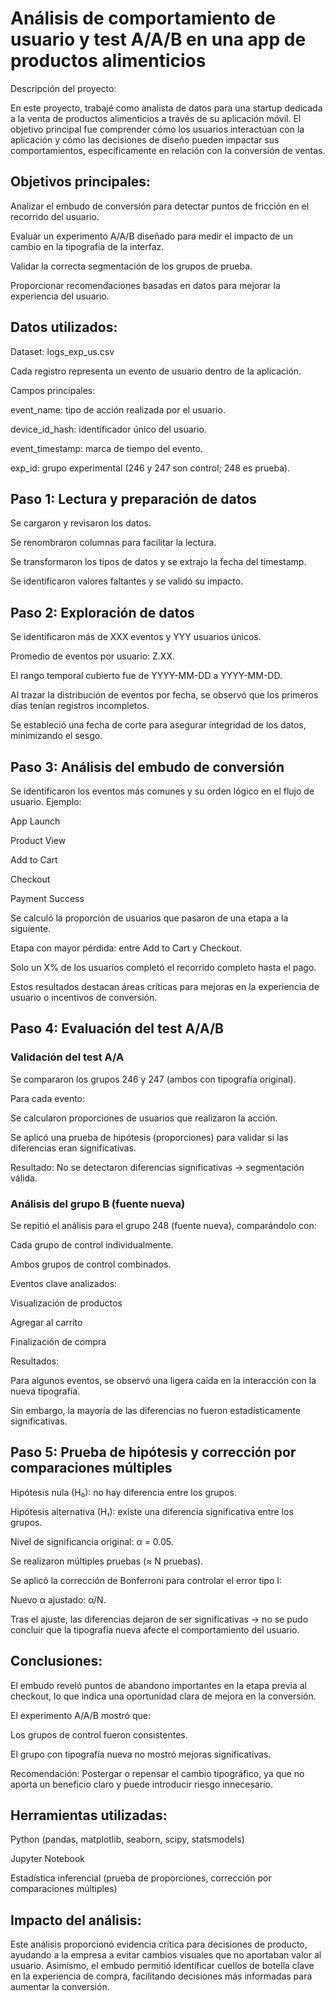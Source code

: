 # Análisis de comportamiento de usuario y test A/A/B en una app de productos alimenticios
Descripción del proyecto:

En este proyecto, trabajé como analista de datos para una startup dedicada a la venta de productos alimenticios a través de su aplicación móvil. El objetivo principal fue comprender cómo los usuarios interactúan con la aplicación y cómo las decisiones de diseño pueden impactar sus comportamientos, específicamente en relación con la conversión de ventas.

## Objetivos principales:
Analizar el embudo de conversión para detectar puntos de fricción en el recorrido del usuario.

Evaluar un experimento A/A/B diseñado para medir el impacto de un cambio en la tipografía de la interfaz.

Validar la correcta segmentación de los grupos de prueba.

Proporcionar recomendaciones basadas en datos para mejorar la experiencia del usuario.

## Datos utilizados:
Dataset: logs_exp_us.csv

Cada registro representa un evento de usuario dentro de la aplicación.

Campos principales:

event_name: tipo de acción realizada por el usuario.

device_id_hash: identificador único del usuario.

event_timestamp: marca de tiempo del evento.

exp_id: grupo experimental (246 y 247 son control; 248 es prueba).

## Paso 1: Lectura y preparación de datos
Se cargaron y revisaron los datos.

Se renombraron columnas para facilitar la lectura.

Se transformaron los tipos de datos y se extrajo la fecha del timestamp.

Se identificaron valores faltantes y se validó su impacto.

## Paso 2: Exploración de datos
Se identificaron más de XXX eventos y YYY usuarios únicos.

Promedio de eventos por usuario: Z.XX.

El rango temporal cubierto fue de YYYY-MM-DD a YYYY-MM-DD.

Al trazar la distribución de eventos por fecha, se observó que los primeros días tenían registros incompletos.

Se estableció una fecha de corte para asegurar integridad de los datos, minimizando el sesgo.

## Paso 3: Análisis del embudo de conversión
Se identificaron los eventos más comunes y su orden lógico en el flujo de usuario.
Ejemplo:

App Launch

Product View

Add to Cart

Checkout

Payment Success

Se calculó la proporción de usuarios que pasaron de una etapa a la siguiente.

Etapa con mayor pérdida: entre Add to Cart y Checkout.

Solo un X% de los usuarios completó el recorrido completo hasta el pago.

Estos resultados destacan áreas críticas para mejoras en la experiencia de usuario o incentivos de conversión.

## Paso 4: Evaluación del test A/A/B
### Validación del test A/A
Se compararon los grupos 246 y 247 (ambos con tipografía original).

Para cada evento:

Se calcularon proporciones de usuarios que realizaron la acción.

Se aplicó una prueba de hipótesis (proporciones) para validar si las diferencias eran significativas.

Resultado: No se detectaron diferencias significativas → segmentación válida.

### Análisis del grupo B (fuente nueva)
Se repitió el análisis para el grupo 248 (fuente nueva), comparándolo con:

Cada grupo de control individualmente.

Ambos grupos de control combinados.

Eventos clave analizados:

Visualización de productos

Agregar al carrito

Finalización de compra

Resultados:

Para algunos eventos, se observó una ligera caída en la interacción con la nueva tipografía.

Sin embargo, la mayoría de las diferencias no fueron estadísticamente significativas.

## Paso 5: Prueba de hipótesis y corrección por comparaciones múltiples
Hipótesis nula (H₀): no hay diferencia entre los grupos.

Hipótesis alternativa (H₁): existe una diferencia significativa entre los grupos.

Nivel de significancia original: α = 0.05.

Se realizaron múltiples pruebas (≈ N pruebas).

Se aplicó la corrección de Bonferroni para controlar el error tipo I:

Nuevo α ajustado: α/N.

Tras el ajuste, las diferencias dejaron de ser significativas → no se pudo concluir que la tipografía nueva afecte el comportamiento del usuario.

## Conclusiones:
El embudo reveló puntos de abandono importantes en la etapa previa al checkout, lo que indica una oportunidad clara de mejora en la conversión.

El experimento A/A/B mostró que:

Los grupos de control fueron consistentes.

El grupo con tipografía nueva no mostró mejoras significativas.

Recomendación: Postergar o repensar el cambio tipográfico, ya que no aporta un beneficio claro y puede introducir riesgo innecesario.

## Herramientas utilizadas:
Python (pandas, matplotlib, seaborn, scipy, statsmodels)

Jupyter Notebook

Estadística inferencial (prueba de proporciones, corrección por comparaciones múltiples)

## Impacto del análisis:
Este análisis proporcionó evidencia crítica para decisiones de producto, ayudando a la empresa a evitar cambios visuales que no aportaban valor al usuario. Asimismo, el embudo permitió identificar cuellos de botella clave en la experiencia de compra, facilitando decisiones más informadas para aumentar la conversión.
